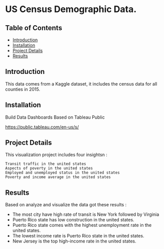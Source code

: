
#  US Census Demographic Data.


## Table of Contents
- [Introduction](#intro)
- [Installation](#Installation)
- [Project Details](#ProjectDetails)
- [Results](#Results)

## Introduction

This data comes from a Kaggle dataset, it includes the census data for all counties in 2015.

## Installation


 Build Data Dashboards Based on Tableau Public  

https://public.tableau.com/en-us/s/
## Project Details

This visualization project includes four insightsn : 

    Transit traffic in the united states
    Aspects of poverty in the united states
    Employed and unemployed status in the united states
    Poverty and income average in the united states



## Results

Based on analyze and visualize the data got these results :

* The most city have high rate of transit is New York followed by Virginia
* Puerto Rico state has low construction in the united states.
* Puerto Rico state comes with the highest unemployment rate in the united states.
* The lowest income rate is Puerto Rico state in the united states.
* New Jersey is the top high-income rate in the united states.